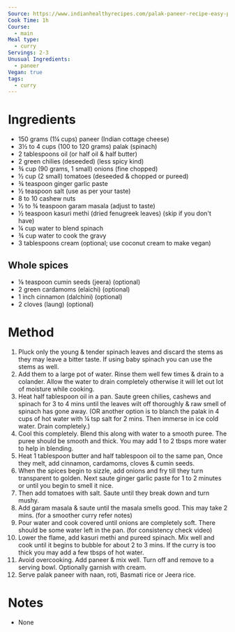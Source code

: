 ```yaml
---
Source: https://www.indianhealthyrecipes.com/palak-paneer-recipe-easy-paneer-recipes-step-by-step-pics/#wprm-recipe-container-38742
Cook Time: 1h
Course:
  - main
Meal type:
  - curry
Servings: 2-3
Unusual Ingredients:
  - paneer
Vegan: true
tags:
  - curry
---
```

# Ingredients

- 150 grams (1¼ cups) paneer (Indian cottage cheese)
- 3½ to 4 cups (100 to 120 grams) palak (spinach)
- 2 tablespoons oil (or half oil & half butter)
- 2 green chilies (deseeded) (less spicy kind)
- ¾ cup (90 grams, 1 small) onions (fine chopped)
- ½ cup (2 small) tomatoes (deseeded & chopped or pureed)
- ¾ teaspoon ginger garlic paste
- ½ teaspoon salt (use as per your taste)
- 8 to 10 cashew nuts
- ½ to ¾ teaspoon garam masala (adjust to taste)
- ½ teaspoon kasuri methi (dried fenugreek leaves) (skip if you don't have)
- ¼ cup water to blend spinach
- ¾ cup water to cook the gravy
- 3 tablespoons cream (optional; use coconut cream to make vegan)

## Whole spices

- ⅛ teaspoon cumin seeds (jeera) (optional)
- 2 green cardamoms (elaichi) (optional)
- 1 inch cinnamon (dalchini) (optional)
- 2 cloves (laung) (optional)

# Method

1. Pluck only the young & tender spinach leaves and discard the stems as they may leave a bitter taste. If using baby spinach you can use the stems as well.
2. Add them to a large pot of water. Rinse them well few times & drain to a colander. Allow the water to drain completely otherwise it will let out lot of moisture while cooking.
4. Heat half tablespoon oil in a pan. Saute green chilies, cashews and spinach for 3 to 4 mins until the leaves wilt off thoroughly & raw smell of spinach has gone away. (OR another option is to blanch the palak in 4 cups of hot water with ¼ tsp salt for 2 mins. Then immerse in ice cold water. Drain completely.)
5. Cool this completely. Blend this along with water to a smooth puree. The puree should be smooth and thick. You may add 1 to 2 tbsps more water to help in blending.
6. Heat 1 tablespoon butter and half tablespoon oil to the same pan, Once they melt, add cinnamon, cardamoms, cloves & cumin seeds.
7. When the spices begin to sizzle, add onions and fry till they turn transparent to golden. Next saute ginger garlic paste for 1 to 2 minutes or until you begin to smell it nice.
9. Then add tomatoes with salt. Saute until they break down and turn mushy.
10. Add garam masala & saute until the masala smells good. This may take 2 mins. (for a smoother curry refer notes)
11. Pour water and cook covered until onions are completely soft. There should be some water left in the pan. (for consistency check video)
12. Lower the flame, add kasuri methi and pureed spinach. Mix well and cook until it begins to bubble for about 2 to 3 mins. If the curry is too thick you may add a few tbsps of hot water.
13. Avoid overcooking. Add paneer & mix well. Turn off and remove to a serving bowl. Optionally garnish with cream.
14. Serve palak paneer with naan, roti, Basmati rice or Jeera rice.

# Notes

- None